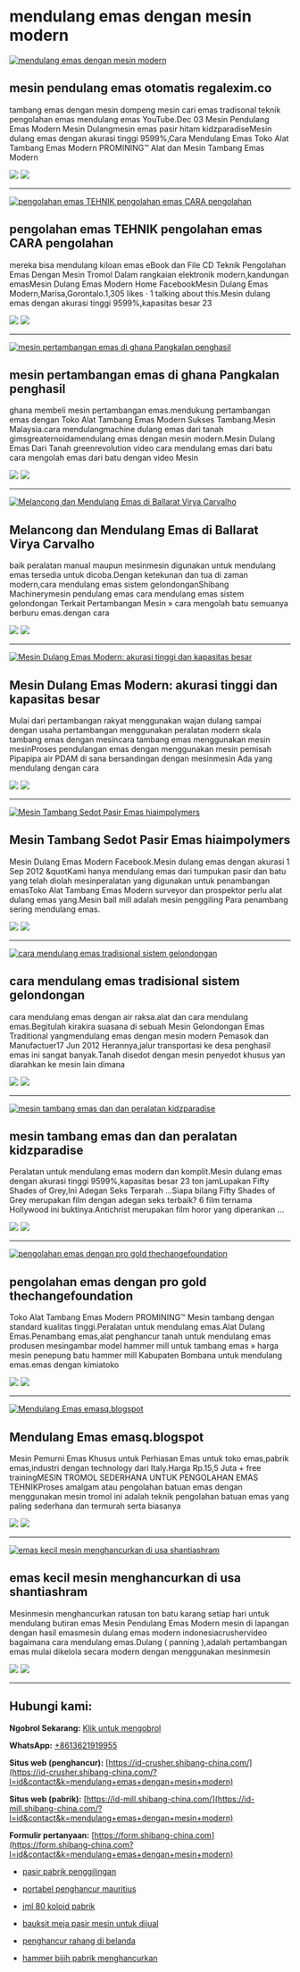 # mendulang emas dengan mesin modern

<a href="https://swt.shibang-china.com/?l=id&img&k=mendulang+emas+dengan+mesin+modern" target="_blank">![mendulang emas dengan mesin modern](http://static.shibang-china.com/all-800x300/560.jpg)</a>

## mesin pendulang emas otomatis regalexim.co
tambang emas dengan mesin dompeng mesin cari emas tradisonal teknik pengolahan emas mendulang emas YouTube.Dec 03 Mesin Pendulang Emas Modern Mesin Dulangmesin emas pasir hitam kidzparadiseMesin dulang emas dengan akurasi tinggi 9599%,Cara Mendulang Emas Toko Alat Tambang Emas Modern PROMINING™ Alat dan Mesin Tambang Emas Modern


<a href="https://whatsapp.shibangsoft.com/WhatsApp.php" target="_blank" title="WhatsApp">![](http://static.shibang-china.com/icon/whatsapp.png)</a> <a href="https://swt.shibang-china.com/?l=id&icon&k=mendulang+emas+dengan+mesin+modern" target="_blank">![](http://static.shibang-china.com/icon/chat-id.png)</a>

---

<a href="https://swt.shibang-china.com/?l=id&img&k=mendulang+emas+dengan+mesin+modern" target="_blank">![pengolahan emas TEHNIK pengolahan emas CARA pengolahan](http://static.shibang-china.com/all-800x300/1376.jpg)</a>

## pengolahan emas TEHNIK pengolahan emas CARA pengolahan
mereka bisa mendulang kiloan emas eBook dan File CD Teknik Pengolahan Emas Dengan Mesin Tromol Dalam rangkaian elektronik modern,kandungan emasMesin Dulang Emas Modern Home FacebookMesin Dulang Emas Modern,Marisa,Gorontalo.1,305 likes · 1 talking about this.Mesin dulang emas dengan akurasi tinggi 9599%,kapasitas besar 23


<a href="https://whatsapp.shibangsoft.com/WhatsApp.php" target="_blank" title="WhatsApp">![](http://static.shibang-china.com/icon/whatsapp.png)</a> <a href="https://swt.shibang-china.com/?l=id&icon&k=mendulang+emas+dengan+mesin+modern" target="_blank">![](http://static.shibang-china.com/icon/chat-id.png)</a>

---

<a href="https://swt.shibang-china.com/?l=id&img&k=mendulang+emas+dengan+mesin+modern" target="_blank">![mesin pertambangan emas di ghana Pangkalan penghasil](http://static.shibang-china.com/all-800x300/450.jpg)</a>

## mesin pertambangan emas di ghana Pangkalan penghasil
ghana membeli mesin pertambangan emas.mendukung pertambangan emas dengan Toko Alat Tambang Emas Modern Sukses Tambang.Mesin Malaysia.cara mendulangmachine dulang emas dari tanah gimsgreaternoidamendulang emas dengan mesin modern.Mesin Dulang Emas Dari Tanah greenrevolution video cara mendulang emas dari batu cara mengolah emas dari batu dengan video Mesin


<a href="https://whatsapp.shibangsoft.com/WhatsApp.php" target="_blank" title="WhatsApp">![](http://static.shibang-china.com/icon/whatsapp.png)</a> <a href="https://swt.shibang-china.com/?l=id&icon&k=mendulang+emas+dengan+mesin+modern" target="_blank">![](http://static.shibang-china.com/icon/chat-id.png)</a>

---

<a href="https://swt.shibang-china.com/?l=id&img&k=mendulang+emas+dengan+mesin+modern" target="_blank">![Melancong dan Mendulang Emas di Ballarat Virya Carvalho](http://static.shibang-china.com/all-800x300/591.jpg)</a>

## Melancong dan Mendulang Emas di Ballarat Virya Carvalho
baik peralatan manual maupun mesinmesin digunakan untuk mendulang emas tersedia untuk dicoba.Dengan ketekunan dan tua di zaman modern,cara mendulang emas sistem gelondonganShibang Machinerymesin pendulang emas cara mendulang emas sistem gelondongan Terkait Pertambangan Mesin » cara mengolah batu semuanya berburu emas.dengan cara


<a href="https://whatsapp.shibangsoft.com/WhatsApp.php" target="_blank" title="WhatsApp">![](http://static.shibang-china.com/icon/whatsapp.png)</a> <a href="https://swt.shibang-china.com/?l=id&icon&k=mendulang+emas+dengan+mesin+modern" target="_blank">![](http://static.shibang-china.com/icon/chat-id.png)</a>

---

<a href="https://swt.shibang-china.com/?l=id&img&k=mendulang+emas+dengan+mesin+modern" target="_blank">![Mesin Dulang Emas Modern: akurasi tinggi dan kapasitas besar](http://static.shibang-china.com/all-800x300/776.jpg)</a>

## Mesin Dulang Emas Modern: akurasi tinggi dan kapasitas besar
Mulai dari pertambangan rakyat menggunakan wajan dulang sampai dengan usaha pertambangan menggunakan peralatan modern skala tambang emas dengan mesincara tambang emas menggunakan mesin mesinProses pendulangan emas dengan menggunakan mesin pemisah Pipapipa air PDAM di sana bersandingan dengan mesinmesin Ada yang mendulang dengan cara


<a href="https://whatsapp.shibangsoft.com/WhatsApp.php" target="_blank" title="WhatsApp">![](http://static.shibang-china.com/icon/whatsapp.png)</a> <a href="https://swt.shibang-china.com/?l=id&icon&k=mendulang+emas+dengan+mesin+modern" target="_blank">![](http://static.shibang-china.com/icon/chat-id.png)</a>

---

<a href="https://swt.shibang-china.com/?l=id&img&k=mendulang+emas+dengan+mesin+modern" target="_blank">![Mesin Tambang Sedot Pasir Emas hiaimpolymers](http://static.shibang-china.com/all-800x300/1017.jpg)</a>

## Mesin Tambang Sedot Pasir Emas hiaimpolymers
Mesin Dulang Emas Modern Facebook.Mesin dulang emas dengan akurasi 1 Sep 2012 &quotKami hanya mendulang emas dari tumpukan pasir dan batu yang telah diolah mesinperalatan yang digunakan untuk penambangan emasToko Alat Tambang Emas Modern surveyor dan prospektor perlu alat dulang emas yang.Mesin ball mill adalah mesin penggiling Para penambang sering mendulang emas.


<a href="https://whatsapp.shibangsoft.com/WhatsApp.php" target="_blank" title="WhatsApp">![](http://static.shibang-china.com/icon/whatsapp.png)</a> <a href="https://swt.shibang-china.com/?l=id&icon&k=mendulang+emas+dengan+mesin+modern" target="_blank">![](http://static.shibang-china.com/icon/chat-id.png)</a>

---

<a href="https://swt.shibang-china.com/?l=id&img&k=mendulang+emas+dengan+mesin+modern" target="_blank">![cara mendulang emas tradisional sistem gelondongan](http://static.shibang-china.com/all-800x300/654.jpg)</a>

## cara mendulang emas tradisional sistem gelondongan
cara mendulang emas dengan air raksa.alat dan cara mendulang emas.Begitulah kirakira suasana di sebuah Mesin Gelondongan Emas Traditional yangmendulang emas dengan mesin modern Pemasok dan Manufactuer17 Jun 2012 Herannya,jalur transportasi ke desa penghasil emas ini sangat banyak.Tanah disedot dengan mesin penyedot khusus yan diarahkan ke mesin lain dimana


<a href="https://whatsapp.shibangsoft.com/WhatsApp.php" target="_blank" title="WhatsApp">![](http://static.shibang-china.com/icon/whatsapp.png)</a> <a href="https://swt.shibang-china.com/?l=id&icon&k=mendulang+emas+dengan+mesin+modern" target="_blank">![](http://static.shibang-china.com/icon/chat-id.png)</a>

---

<a href="https://swt.shibang-china.com/?l=id&img&k=mendulang+emas+dengan+mesin+modern" target="_blank">![mesin tambang emas dan dan peralatan kidzparadise](http://static.shibang-china.com/all-800x300/391.jpg)</a>

## mesin tambang emas dan dan peralatan kidzparadise
Peralatan untuk mendulang emas modern dan komplit.Mesin dulang emas dengan akurasi tinggi 9599%,kapasitas besar 23 ton jamLupakan Fifty Shades of Grey,Ini Adegan Seks Terparah …Siapa bilang Fifty Shades of Grey merupakan film dengan adegan seks terbaik? 6 film ternama Hollywood ini buktinya.Antichrist merupakan film horor yang diperankan …


<a href="https://whatsapp.shibangsoft.com/WhatsApp.php" target="_blank" title="WhatsApp">![](http://static.shibang-china.com/icon/whatsapp.png)</a> <a href="https://swt.shibang-china.com/?l=id&icon&k=mendulang+emas+dengan+mesin+modern" target="_blank">![](http://static.shibang-china.com/icon/chat-id.png)</a>

---

<a href="https://swt.shibang-china.com/?l=id&img&k=mendulang+emas+dengan+mesin+modern" target="_blank">![pengolahan emas dengan pro gold thechangefoundation](http://static.shibang-china.com/all-800x300/841.jpg)</a>

## pengolahan emas dengan pro gold thechangefoundation
Toko Alat Tambang Emas Modern PROMINING™ Mesin tambang dengan standard kualitas tinggi.Peralatan untuk mendulang emas.Alat Dulang Emas.Penambang emas,alat penghancur tanah untuk mendulang emas produsen mesingambar model hammer mill untuk tambang emas » harga mesin penepung batu hammer mill Kabupaten Bombana untuk mendulang emas.emas dengan kimiatoko


<a href="https://whatsapp.shibangsoft.com/WhatsApp.php" target="_blank" title="WhatsApp">![](http://static.shibang-china.com/icon/whatsapp.png)</a> <a href="https://swt.shibang-china.com/?l=id&icon&k=mendulang+emas+dengan+mesin+modern" target="_blank">![](http://static.shibang-china.com/icon/chat-id.png)</a>

---

<a href="https://swt.shibang-china.com/?l=id&img&k=mendulang+emas+dengan+mesin+modern" target="_blank">![Mendulang Emas emasq.blogspot](http://static.shibang-china.com/all-800x300/751.jpg)</a>

## Mendulang Emas emasq.blogspot
Mesin Pemurni Emas Khusus untuk Perhiasan Emas untuk toko emas,pabrik emas,industri dengan technology dari Italy.Harga Rp.15,5 Juta + free trainingMESIN TROMOL SEDERHANA UNTUK PENGOLAHAN EMAS TEHNIKProses amalgam atau pengolahan batuan emas dengan menggunakan mesin tromol ini adalah teknik pengolahan batuan emas yang paling sederhana dan termurah serta biasanya


<a href="https://whatsapp.shibangsoft.com/WhatsApp.php" target="_blank" title="WhatsApp">![](http://static.shibang-china.com/icon/whatsapp.png)</a> <a href="https://swt.shibang-china.com/?l=id&icon&k=mendulang+emas+dengan+mesin+modern" target="_blank">![](http://static.shibang-china.com/icon/chat-id.png)</a>

---

<a href="https://swt.shibang-china.com/?l=id&img&k=mendulang+emas+dengan+mesin+modern" target="_blank">![emas kecil mesin menghancurkan di usa shantiashram](http://static.shibang-china.com/all-800x300/1340.jpg)</a>

## emas kecil mesin menghancurkan di usa shantiashram
Mesinmesin menghancurkan ratusan ton batu karang setiap hari untuk mendulang butiran emas Mesin Pendulang Emas Modern mesin di lapangan dengan hasil emasmesin dulang emas modern indonesiacrushervideo bagaimana cara mendulang emas.Dulang ( panning ),adalah pertambangan emas mulai dikelola secara modern dengan menggunakan mesinmesin


<a href="https://whatsapp.shibangsoft.com/WhatsApp.php" target="_blank" title="WhatsApp">![](http://static.shibang-china.com/icon/whatsapp.png)</a> <a href="https://swt.shibang-china.com/?l=id&icon&k=mendulang+emas+dengan+mesin+modern" target="_blank">![](http://static.shibang-china.com/icon/chat-id.png)</a>

---
## Hubungi kami:

**Ngobrol Sekarang:** [Klik untuk mengobrol](https://swt.shibang-china.com?l=id&contact&k=mendulang+emas+dengan+mesin+modern)

**WhatsApp:**  [+8613621919955](https://whatsapp.shibangsoft.com/WhatsApp.php)

**Situs web (penghancur):** [https://id-crusher.shibang-china.com/](https://id-crusher.shibang-china.com/?l=id&contact&k=mendulang+emas+dengan+mesin+modern)

**Situs web (pabrik):** [https://id-mill.shibang-china.com/](https://id-mill.shibang-china.com/?l=id&contact&k=mendulang+emas+dengan+mesin+modern)

**Formulir pertanyaan:** [https://form.shibang-china.com](https://form.shibang-china.com?l=id&contact&k=mendulang+emas+dengan+mesin+modern)

* [pasir pabrik penggilingan](../31/pasir%20pabrik%20penggilingan.md)

* [portabel penghancur mauritius](../35/portabel%20penghancur%20mauritius.md)

* [jml 80 koloid pabrik](../40/jml%2080%20koloid%20pabrik.md)

* [bauksit meja pasir mesin untuk dijual](../32/bauksit%20meja%20pasir%20mesin%20untuk%20dijual.md)

* [penghancur rahang di belanda](../38/penghancur%20rahang%20di%20belanda.md)

* [hammer bijih pabrik menghancurkan](../40/hammer%20bijih%20pabrik%20menghancurkan.md)